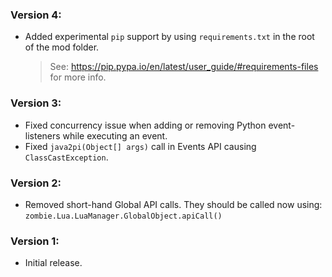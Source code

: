### Version 4:
- Added experimental `pip` support by using `requirements.txt` in the root of the mod folder.
  > See: https://pip.pypa.io/en/latest/user_guide/#requirements-files for more info.

### Version 3:
- Fixed concurrency issue when adding or removing Python event-listeners while executing an event.
- Fixed `java2pi(Object[] args)` call in Events API causing `ClassCastException`.

### Version 2:
- Removed short-hand Global API calls. They should be called now using:
    `zombie.Lua.LuaManager.GlobalObject.apiCall()`

### Version 1:
- Initial release.